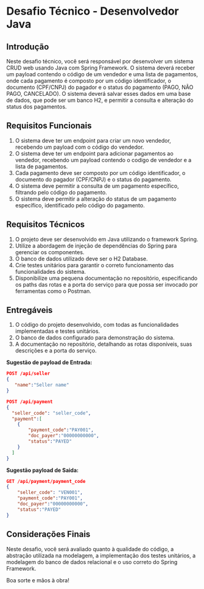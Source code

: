 # Desafio Técnico - Desenvolvedor Java

## Introdução

Neste desafio técnico, você será responsável por desenvolver um sistema CRUD web usando Java com Spring Framework. O sistema deverá receber um payload contendo o código de um vendedor e uma lista de pagamentos, onde cada pagamento é composto por um código identificador, o documento (CPF/CNPJ) do pagador e o status do pagamento (PAGO, NÃO PAGO, CANCELADO). O sistema deverá salvar esses dados em uma base de dados, que pode ser um banco H2, e permitir a consulta e alteração do status dos pagamentos.

## Requisitos Funcionais

1. O sistema deve ter um endpoint para criar um novo vendedor, recebendo um payload com o código do vendedor.
2. O sistema deve ter um endpoint para adicionar pagamentos ao vendedor, recebendo um payload contendo o codigo de vendedor e a lista de pagamentos.
3. Cada pagamento deve ser composto por um código identificador, o documento do pagador (CPF/CNPJ) e o status do pagamento.
4. O sistema deve permitir a consulta de um pagamento específico, filtrando pelo código do pagamento.
5. O sistema deve permitir a alteração do status de um pagamento específico, identificado pelo código do pagamento.

## Requisitos Técnicos

1. O projeto deve ser desenvolvido em Java utilizando o framework Spring.
2. Utilize a abordagem de injeção de dependências do Spring para gerenciar os componentes.
3. O banco de dados utilizado deve ser o H2 Database.
4. Crie testes unitários para garantir o correto funcionamento das funcionalidades do sistema.
5. Disponibilize uma pequena documentação no repositório, especificando os paths das rotas e a porta do serviço para que possa ser invocado por ferramentas como o Postman.


## Entregáveis

1. O código do projeto desenvolvido, com todas as funcionalidades implementadas e testes unitários.
2. O banco de dados configurado para demonstração do sistema.
3. A documentação no repositório, detalhando as rotas disponíveis, suas descrições e a porta do serviço.


**Sugestão de payload de Entrada:**
```json
POST /api/seller
{
   "name":"Seller name"
}

POST /api/payment
{
  "seller_code": "seller_code",
  "payment":[
    {
        "payment_code":"PAY001",
        "doc_payer":"00000000000",
        "status":"PAYED"
    }
  ]  
}

```

**Sugestão payload de Saida:**

```json
GET /api/payment/payment_code
{
    "seller_code": "VEN001",
    "payment_code":"PAY001",
    "doc_payer":"00000000000",
    "status":"PAYED"
}

```

## Considerações Finais

Neste desafio, você será avaliado quanto à qualidade do código, a abstração utilizada na modelagem, a implementação dos testes unitários, a modelagem do banco de dados relacional e o uso correto do Spring Framework.


Boa sorte e mãos à obra!
